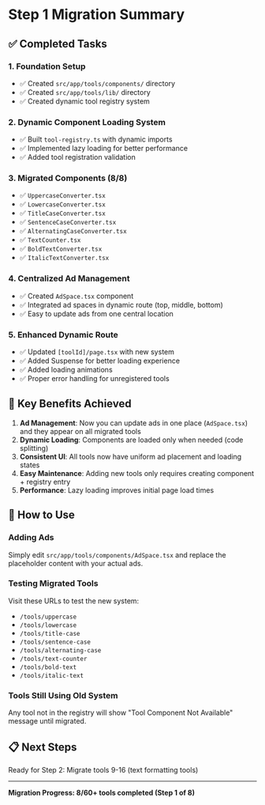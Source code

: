 # Step 1 Migration Summary

## ✅ Completed Tasks

### 1. Foundation Setup
- ✅ Created `src/app/tools/components/` directory
- ✅ Created `src/app/tools/lib/` directory
- ✅ Created dynamic tool registry system

### 2. Dynamic Component Loading System
- ✅ Built `tool-registry.ts` with dynamic imports
- ✅ Implemented lazy loading for better performance
- ✅ Added tool registration validation

### 3. Migrated Components (8/8)
- ✅ `UppercaseConverter.tsx`
- ✅ `LowercaseConverter.tsx`
- ✅ `TitleCaseConverter.tsx`
- ✅ `SentenceCaseConverter.tsx`
- ✅ `AlternatingCaseConverter.tsx`
- ✅ `TextCounter.tsx`
- ✅ `BoldTextConverter.tsx`
- ✅ `ItalicTextConverter.tsx`

### 4. Centralized Ad Management
- ✅ Created `AdSpace.tsx` component
- ✅ Integrated ad spaces in dynamic route (top, middle, bottom)
- ✅ Easy to update ads from one central location

### 5. Enhanced Dynamic Route
- ✅ Updated `[toolId]/page.tsx` with new system
- ✅ Added Suspense for better loading experience
- ✅ Added loading animations
- ✅ Proper error handling for unregistered tools

## 🎯 Key Benefits Achieved

1. **Ad Management**: Now you can update ads in one place (`AdSpace.tsx`) and they appear on all migrated tools
2. **Dynamic Loading**: Components are loaded only when needed (code splitting)
3. **Consistent UI**: All tools now have uniform ad placement and loading states
4. **Easy Maintenance**: Adding new tools only requires creating component + registry entry
5. **Performance**: Lazy loading improves initial page load times

## 🔧 How to Use

### Adding Ads
Simply edit `src/app/tools/components/AdSpace.tsx` and replace the placeholder content with your actual ads.

### Testing Migrated Tools
Visit these URLs to test the new system:
- `/tools/uppercase`
- `/tools/lowercase`
- `/tools/title-case`
- `/tools/sentence-case`
- `/tools/alternating-case`
- `/tools/text-counter`
- `/tools/bold-text`
- `/tools/italic-text`

### Tools Still Using Old System
Any tool not in the registry will show "Tool Component Not Available" message until migrated.

## 📋 Next Steps
Ready for Step 2: Migrate tools 9-16 (text formatting tools)

---
**Migration Progress: 8/60+ tools completed (Step 1 of 8)** 